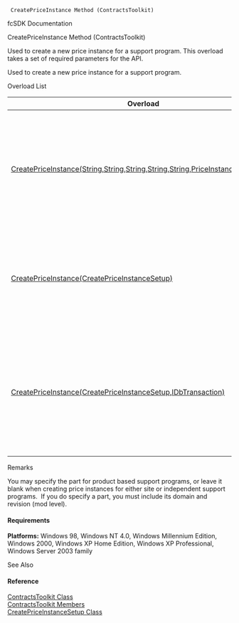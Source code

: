 ﻿     CreatePriceInstance Method (ContractsToolkit)                                                   

fcSDK Documentation

CreatePriceInstance Method (ContractsToolkit)

Used to create a new price instance for a support program. This overload takes a set of required parameters for the API.

Used to create a new price instance for a support program.

Overload List

| Overload | Description |
| --- | --- |
| [CreatePriceInstance(String,String,String,String,String,PriceInstanceType,Int32)](FChoice.Toolkits.Clarify~FChoice.Toolkits.Clarify.Contracts.ContractsToolkit~CreatePriceInstance(String,String,String,String,String,PriceInstanceType,Int32).md) | Used to create a new price instance for a support program. This overload takes a set of required parameters for the API.   |
| [CreatePriceInstance(CreatePriceInstanceSetup)](FChoice.Toolkits.Clarify~FChoice.Toolkits.Clarify.Contracts.ContractsToolkit~CreatePriceInstance(CreatePriceInstanceSetup).md) | Used to create a new price instance for a support program. This overload takes a setup object.   |
| [CreatePriceInstance(CreatePriceInstanceSetup,IDbTransaction)](FChoice.Toolkits.Clarify~FChoice.Toolkits.Clarify.Contracts.ContractsToolkit~CreatePriceInstance(CreatePriceInstanceSetup,IDbTransaction).md) | Used to create a new price instance for a support program. This overload takes a setup object and a database transaction.   |

Remarks

You may specify the part for product based support programs, or leave it blank when creating price instances for either site or independent support programs.  If you do specify a part, you must include its domain and revision (mod level).

#### Requirements

**Platforms:** Windows 98, Windows NT 4.0, Windows Millennium Edition, Windows 2000, Windows XP Home Edition, Windows XP Professional, Windows Server 2003 family

See Also

#### Reference

[ContractsToolkit Class](FChoice.Toolkits.Clarify~FChoice.Toolkits.Clarify.Contracts.ContractsToolkit.md)  
[ContractsToolkit Members](FChoice.Toolkits.Clarify~FChoice.Toolkits.Clarify.Contracts.ContractsToolkit_members.md)  
[CreatePriceInstanceSetup Class](FChoice.Toolkits.Clarify~FChoice.Toolkits.Clarify.Contracts.CreatePriceInstanceSetup.md)